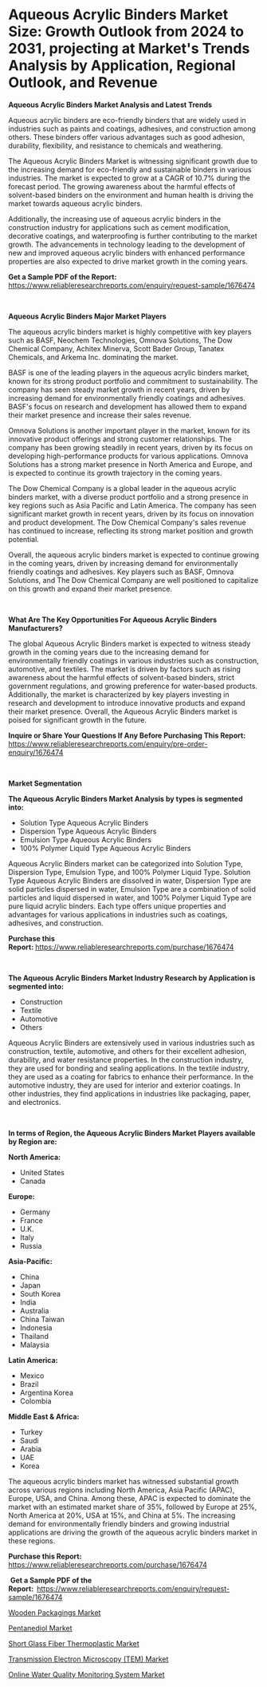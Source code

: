 <p><h1>Aqueous Acrylic Binders Market Size: Growth Outlook from 2024 to 2031, projecting at Market's Trends Analysis by Application, Regional Outlook, and Revenue</h1></p><p><strong>Aqueous Acrylic Binders Market Analysis and Latest Trends</strong></p>
<p><p>Aqueous acrylic binders are eco-friendly binders that are widely used in industries such as paints and coatings, adhesives, and construction among others. These binders offer various advantages such as good adhesion, durability, flexibility, and resistance to chemicals and weathering.</p><p>The Aqueous Acrylic Binders Market is witnessing significant growth due to the increasing demand for eco-friendly and sustainable binders in various industries. The market is expected to grow at a CAGR of 10.7% during the forecast period. The growing awareness about the harmful effects of solvent-based binders on the environment and human health is driving the market towards aqueous acrylic binders.</p><p>Additionally, the increasing use of aqueous acrylic binders in the construction industry for applications such as cement modification, decorative coatings, and waterproofing is further contributing to the market growth. The advancements in technology leading to the development of new and improved aqueous acrylic binders with enhanced performance properties are also expected to drive market growth in the coming years.</p></p>
<p><strong>Get a Sample PDF of the Report:&nbsp;</strong> <a href="https://www.reliableresearchreports.com/enquiry/request-sample/1676474">https://www.reliableresearchreports.com/enquiry/request-sample/1676474</a></p>
<p>&nbsp;</p>
<p><strong>Aqueous Acrylic Binders Major Market Players</strong></p>
<p><p>The aqueous acrylic binders market is highly competitive with key players such as BASF, Neochem Technologies, Omnova Solutions, The Dow Chemical Company, Achitex Minerva, Scott Bader Group, Tanatex Chemicals, and Arkema Inc. dominating the market.</p><p>BASF is one of the leading players in the aqueous acrylic binders market, known for its strong product portfolio and commitment to sustainability. The company has seen steady market growth in recent years, driven by increasing demand for environmentally friendly coatings and adhesives. BASF's focus on research and development has allowed them to expand their market presence and increase their sales revenue.</p><p>Omnova Solutions is another important player in the market, known for its innovative product offerings and strong customer relationships. The company has been growing steadily in recent years, driven by its focus on developing high-performance products for various applications. Omnova Solutions has a strong market presence in North America and Europe, and is expected to continue its growth trajectory in the coming years.</p><p>The Dow Chemical Company is a global leader in the aqueous acrylic binders market, with a diverse product portfolio and a strong presence in key regions such as Asia Pacific and Latin America. The company has seen significant market growth in recent years, driven by its focus on innovation and product development. The Dow Chemical Company's sales revenue has continued to increase, reflecting its strong market position and growth potential.</p><p>Overall, the aqueous acrylic binders market is expected to continue growing in the coming years, driven by increasing demand for environmentally friendly coatings and adhesives. Key players such as BASF, Omnova Solutions, and The Dow Chemical Company are well positioned to capitalize on this growth and expand their market presence.</p></p>
<p>&nbsp;</p>
<p><strong>What Are The Key Opportunities For Aqueous Acrylic Binders Manufacturers?</strong></p>
<p><p>The global Aqueous Acrylic Binders market is expected to witness steady growth in the coming years due to the increasing demand for environmentally friendly coatings in various industries such as construction, automotive, and textiles. The market is driven by factors such as rising awareness about the harmful effects of solvent-based binders, strict government regulations, and growing preference for water-based products. Additionally, the market is characterized by key players investing in research and development to introduce innovative products and expand their market presence. Overall, the Aqueous Acrylic Binders market is poised for significant growth in the future.</p></p>
<p><strong>Inquire or Share Your Questions If Any Before Purchasing This Report:</strong> <a href="https://www.reliableresearchreports.com/enquiry/pre-order-enquiry/1676474">https://www.reliableresearchreports.com/enquiry/pre-order-enquiry/1676474</a></p>
<p>&nbsp;</p>
<p><strong>Market Segmentation</strong></p>
<p><strong>The Aqueous Acrylic Binders Market Analysis by types is segmented into:</strong></p>
<p><ul><li>Solution Type Aqueous Acrylic Binders</li><li>Dispersion Type Aqueous Acrylic Binders</li><li>Emulsion Type Aqueous Acrylic Binders</li><li>100% Polymer Liquid Type Aqueous Acrylic Binders</li></ul></p>
<p><p>Aqueous Acrylic Binders market can be categorized into Solution Type, Dispersion Type, Emulsion Type, and 100% Polymer Liquid Type. Solution Type Aqueous Acrylic Binders are dissolved in water, Dispersion Type are solid particles dispersed in water, Emulsion Type are a combination of solid particles and liquid dispersed in water, and 100% Polymer Liquid Type are pure liquid acrylic binders. Each type offers unique properties and advantages for various applications in industries such as coatings, adhesives, and construction.</p></p>
<p><strong>Purchase this Report:&nbsp;</strong><a href="https://www.reliableresearchreports.com/purchase/1676474">https://www.reliableresearchreports.com/purchase/1676474</a></p>
<p>&nbsp;</p>
<p><strong>The Aqueous Acrylic Binders Market Industry Research by Application is segmented into:</strong></p>
<p><ul><li>Construction</li><li>Textile</li><li>Automotive</li><li>Others</li></ul></p>
<p><p>Aqueous Acrylic Binders are extensively used in various industries such as construction, textile, automotive, and others for their excellent adhesion, durability, and water resistance properties. In the construction industry, they are used for bonding and sealing applications. In the textile industry, they are used as a coating for fabrics to enhance their performance. In the automotive industry, they are used for interior and exterior coatings. In other industries, they find applications in industries like packaging, paper, and electronics.</p></p>
<p>&nbsp;</p>
<p><strong>In terms of Region, the Aqueous Acrylic Binders Market Players available by Region are:</strong></p>
<p>
    <p> <strong> North America: </strong>
        <ul>
            <li>United States</li>
            <li>Canada</li>
        </ul>
        </p> 
    <p> <strong> Europe: </strong>
        <ul>
            <li>Germany</li>
            <li>France</li>
            <li>U.K.</li>
            <li>Italy</li>
            <li>Russia</li>
        </ul>
        </p> 
    <p> <strong> Asia-Pacific: </strong>
        <ul>
            <li>China</li>
            <li>Japan</li>
            <li>South Korea</li>
            <li>India</li>
            <li>Australia</li>
            <li>China Taiwan</li>
            <li>Indonesia</li>
            <li>Thailand</li>
            <li>Malaysia</li>
        </ul>
        </p> 
    <p> <strong> Latin America: </strong>
        <ul>
            <li>Mexico</li>
            <li>Brazil</li>
            <li>Argentina Korea</li>
            <li>Colombia</li>
        </ul>
        </p> 
    <p> <strong> Middle East & Africa: </strong>
        <ul>
            <li>Turkey</li>
            <li>Saudi</li>
            <li>Arabia</li>
            <li>UAE</li>
            <li>Korea</li>
        </ul>
    </p>
    </p>
<p><p>The aqueous acrylic binders market has witnessed substantial growth across various regions including North America, Asia Pacific (APAC), Europe, USA, and China. Among these, APAC is expected to dominate the market with an estimated market share of 35%, followed by Europe at 25%, North America at 20%, USA at 15%, and China at 5%. The increasing demand for environmentally friendly binders and growing industrial applications are driving the growth of the aqueous acrylic binders market in these regions.</p></p>
<p><strong>Purchase this Report: </strong><a href="https://www.reliableresearchreports.com/purchase/1676474">https://www.reliableresearchreports.com/purchase/1676474</a></p>
<p>&nbsp;<strong>Get a Sample PDF of the Report:&nbsp;&nbsp;</strong><a href="https://www.reliableresearchreports.com/enquiry/request-sample/1676474">https://www.reliableresearchreports.com/enquiry/request-sample/1676474</a></p>
<p><strong></strong></p>
<p><p><a href="https://issuu.com/reportprime-2/docs/wooden-packagings-market-size-2030.pptx">Wooden Packagings Market</a></p><p><a href="https://github.com/sofayahoo2023/Market-Research-Report-List-3/blob/main/pentanediol-market.md">Pentanediol Market</a></p><p><a href="https://github.com/joannesouthgate/Market-Research-Report-List-2/blob/main/short-glass-fiber-thermoplastic-market.md">Short Glass Fiber Thermoplastic Market</a></p><p><a href="https://issuu.com/reportprime-2/docs/transmission-electron-microscopy-tem-market-size-2">Transmission Electron Microscopy (TEM) Market</a></p><p><a href="https://medium.com/@kobehyatt744/online-water-quality-monitoring-system-market-the-key-to-successful-business-strategy-forecast-ef76f57d1d39">Online Water Quality Monitoring System Market</a></p></p>